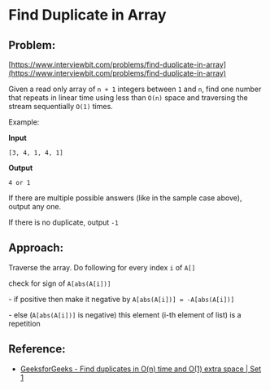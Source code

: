 # Find Duplicate in Array

## Problem:
[https://www.interviewbit.com/problems/find-duplicate-in-array](https://www.interviewbit.com/problems/find-duplicate-in-array)

Given a read only array of `n + 1` integers between `1` and `n`, find one number that repeats in linear time using less than `O(n)` space and traversing the stream sequentially `O(1)` times.

Example:

**Input**
```
[3, 4, 1, 4, 1]
```

**Output**
```
4 or 1
```
If there are multiple possible answers (like in the sample case above), output any one.

If there is no duplicate, output `-1`

## Approach:

Traverse the array. Do following for every index `i` of `A[]`
  
check for sign of `A[abs(A[i])]`

  _-_ if positive then make it negative by `A[abs(A[i])] = -A[abs(A[i])]`

  _-_ else (`A[abs(A[i])]` is negative) this element (i-th element of list) is a repetition

## Reference:
* [GeeksforGeeks - Find duplicates in O(n) time and O(1) extra space | Set 1](https://www.geeksforgeeks.org/find-duplicates-in-on-time-and-constant-extra-space)
